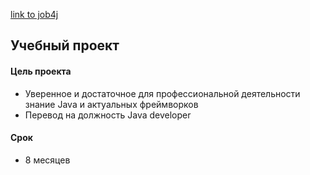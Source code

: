 [link to job4j](http://job4j.ru/)
## Учебный проект ##
#### Цель проекта ####
* Уверенное и достаточное для профессиональной деятельности знание Java и актуальных фреймворков
* Перевод на должность Java developer
#### Срок ####
* 8 месяцев